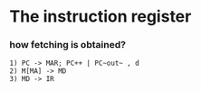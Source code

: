 # The instruction register


### how fetching is obtained?
```
1) PC -> MAR; PC++ | PC~out~ , d
2) M[MA] -> MD
3) MD -> IR
```
